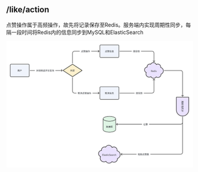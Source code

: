 ## /like/action

点赞操作属于高频操作，故先将记录保存至Redis。服务端内实现周期性同步，每隔一段时间将Redis内的信息同步到MySQL和ElasticSearch


![Alt text](likeaction.png)